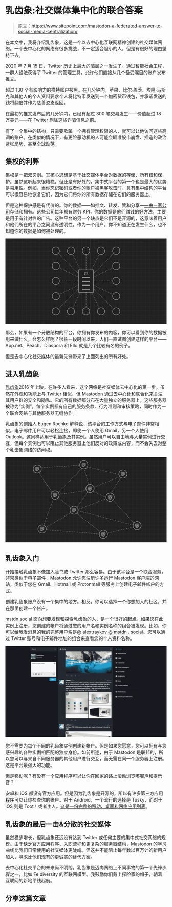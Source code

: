 # 乳齿象:社交媒体集中化的联合答案

> 原文：<https://www.sitepoint.com/mastodon-a-federated-answer-to-social-media-centralization/>

在本文中，我将介绍乳齿象，这是一个以去中心化互联网精神创建的社交媒体网络。一个去中心化的网络有很多挑战，不一定适合胆小的人，但是有很好的理由坚持下去。

2020 年 7 月 15 日，Twitter 历史上最大的骗局之一发生了。通过智能社会工程，一群人设法获得了 Twitter 的管理工具，允许他们直接从几个备受瞩目的账户发布推文。

超过 130 个有影响力的推特账户被黑。在几分钟内，苹果、比尔·盖茨、埃隆·马斯克和其他人的个人资料要求个人将比特币发送到一个加密货币钱包，并承诺发送的钱将翻倍并作为慈善姿态返回。

在最初的推文发布后的几分钟内，已经有超过 300 笔交易发生——价值超过 18 万美元——在 Twitter 删除这些诈骗信息之前。

有了一个集中的结构，只需要欺骗一个拥有管理权限的人，就可以让他访问这些高调的账户。在类似的情况下，有更险恶动机的人可能会瞄准股市崩盘、捏造的政治紧张局势，甚至全球动荡。

## 集权的利弊

集权是一把双刃剑。其核心思想是基于社交媒体平台对数据的存储、所有权和保护。虽然这听起来很糟糕，但还是有好处的。集中式平台的第一个也是最大的优势是易用性。例如，当你忘记密码或者你的账户被黑客攻击时，具有集中结构的平台可以很容易地恢复它们，因为它们将你的所有数据存储在它们的服务器上。

但是这种保护感是有代价的。你的数据——如推文、转发、赞和分享—[—由一家公司](https://www.sitepoint.com/adversarial-interoperability/)存储和拥有。这些公司每年都有财务 KPI，你的数据是他们赚钱的好方法，主要是用于有针对性的广告。这种平台的另一个缺点是它们不是开源的，这意味着用户和他们所在的平台之间没有透明性。作为一个用户，你不知道正在发生什么，也不知道你的数据是如何被处理的。

![Centralized Social Media](img/667ef08c03b52a41d13ddb64f6b50229.png)

那么，如果有一个分散结构的平台，你拥有你发布的内容，你可以看到你的数据被用来做什么，会怎么样呢？很长一段时间以来，人们一直试图创建这样的平台——App.net、Peach、Diaspora 和 Ello 就是几个比较有名的例子。

但是去中心化社交媒体的最新先锋带来了上面列出的所有好处。

## 进入乳齿象

[乳齿象](https://joinmastodon.org/)2016 年上映。在许多人看来，这个网络是社交媒体去中心化的第一步。虽然在外观和功能上与 Twitter 相似，但 Mastodon 通过去中心化和联合化来关注其用户群的安全和隐私。它的所有数据都分布在大量独立的服务器上，这些服务器被称为“实例”。每个实例都有自己的服务条款、行为准则和审核策略，同时作为一个联合网络与其他服务器无缝协作。

乳齿象的创始人 Eugen Rochko 解释说，该平台的工作方式与电子邮件非常相似。电子邮件用户可以轻松连接，即使一个人使用 Gmail，另一个人使用 Outlook。这同样适用于乳齿象及其实例。虽然用户可以自由地与大量实例进行交互，但每个实例也可以阻止其他服务器上他们反对的政策或内容，而不会失去对整个乳齿象网络的访问权。

![Decentralized Social Media](img/2f8739aa2f3e58f1af2a6cdefead48ee.png)

## 乳齿象入门

开始接触乳齿象不像加入脸书或 Twitter 那么容易。由于该平台是一个联合服务，非常类似于电子邮件，Mastodon 允许您注册许多运行 Mastodon 客户端的网站，类似于您在 Gmail、Hotmail 或 Protonmail 等服务上创建电子邮件帐户的方式。

创建乳齿象账户没有一个集中的地方。相反，你可以选择一个你想加入的社区，并在那里创建一个帐户。

[mstdn.social](https://mstdn.social/about) 面向想要发现和探索乳齿象的人，是一个很好的起点。如果您在此实例上注册，您创建的帐户将通过您的用户名和实例名称的组合被发现。比如，你可以给我发消息的我的完整用户名是[@ alextraykov @ mstdn . social](https://mstdn.social/@alextraykov)。您可以通过 Twitter 账号和电子邮件地址的组合来查看您的个人资料名称。

![Mastodon home feed](img/ad0766b586aab359fb917859534b7b92.png)

您不需要为每个不同的乳齿象实例创建新帐户。但是如果您愿意，您可以拥有与您感兴趣的各种实例相匹配的独立身份。如前所述，由于 Mastodon 是联邦的，所以您可以与来自不同服务器的其他用户进行交互，而无需在同一个服务器上注册。这是平台最强大的功能。

但是移动呢？有没有一个应用程序可以让你在回家的路上滚动浏览嘟嘟声和提示音？

安卓和 iOS 都没有官方应用。但是因为乳齿象是开源的，所以有许多第三方应用程序可以让你检查你的账户。对于 Android，一个流行的选择是 Tusky，而对于 iOS 则是 Toot！或者主人。[这是一份完整的移动、桌面和网络应用列表](https://joinmastodon.org/apps)。

## 乳齿象的最后一击&分散的社交媒体

虽然稳步增长，但乳齿象还远没有达到 Twitter 或任何主要的集中式社交网络的规模。由于缺乏官方应用程序、入职流程和更复杂的服务器结构，Mastodon 的学习曲线比我们日常使用的社交媒体更陡峭。但这并不能阻止每年数以百万计的新用户加入，寻求比他们现有的更诚实的替代方案。

去中心化社交平台的未来尚不明朗。乳齿象是迈向网络上不同事物的第一个先锋步骤之一，比如 Fe diversity 的互联网模型。我鼓励你们戴上探险家的帽子，朝着互联网的新地平线起航。

## 分享这篇文章